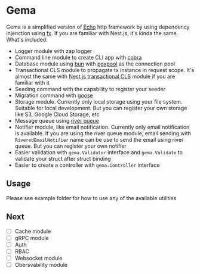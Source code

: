 # Gema
Gema is a simplified version of [Echo](https://echo.labstack.com/) http framework by using dependency injenction using [fx](https://github.com/uber-go/fx). If you are familiar with Nest.js, it's kinda the same. What's included:
- Logger module with zap logger
- Command line module to create CLI app with [cobra](https://github.com/spf13/cobra)
- Database module using [bun](https://bun.uptrace.dev/) with [pgxpool](https://github.com/jackc/pgx/tree/master/pgxpool) as the connection pool
- Transactional CLS module to propagate tx instance in request scope. It's almost the same with [Nest.js transactional CLS](https://papooch.github.io/nestjs-cls/plugins/available-plugins/transactional) module if you are familiar with it
- Seeding command with the capability to register your seeder
- Migration command with [goose](https://github.com/pressly/goose)
- Storage module. Currently only local storage using your file system. Suitable for local development. But you can register your own storage like S3, Google Cloud Storage, etc
- Message queue using [river queue](https://riverqueue.com/)
- Notifier module, like email notification. Currently only email notification is available. If you are using the river queue module, email sending with `RiveredEmailNotifier` name can be use to send the email using river queue. But you can register your own notifier
- Easier validation with `gema.Validator` interface and `gema.Validate` to validate your struct after struct binding
- Easier to create a controller with `gema.Controller` interface

## Usage
Please see example folder for how to use any of the available utilities

## Next
- [ ] Cache module
- [ ] gRPC module
- [ ] Auth
- [ ] RBAC
- [ ] Websocket module
- [ ] Obersvability module
